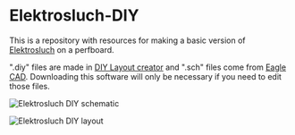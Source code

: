 # Elektrosluch-DIY

This is a repository with resources for making a basic version of [Elektrosluch](https://zvukolom.org/elektrosluch) on a perfboard.

".diy" files are made in [DIY Layout creator](https://code.google.com/archive/p/diy-layout-creator/) and ".sch" files come from [Eagle CAD](http://www.cadsoftusa.com/). Downloading this software will only be necessary if you need to edit those files.

![Elektrosluch DIY schematic](hardware/hardware/elektrosluch%20diy%20schematic.png?raw=true "Elektrosluch DIY schematic")

![Elektrosluch DIY layout](hardware/hardware/elektrosluch%20diy%20layout.png?raw=true "Elektrosluch DIY layout")

